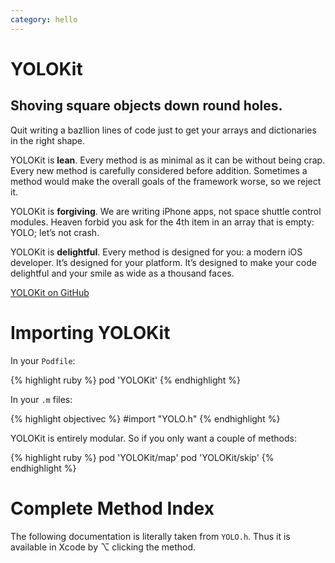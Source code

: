 ```yaml
---
category: hello
---
```

# YOLOKit

<h2 id="tagline">Shoving square objects down round holes.</h2>

Quit writing a bazllion lines of code just to get your arrays and dictionaries in the right shape.

YOLOKit is **lean**. Every method is as minimal as it can be without being crap. Every new method is carefully considered before addition. Sometimes a method would make the overall goals of the framework worse, so we reject it.

YOLOKit is **forgiving**. We are writing iPhone apps, not space shuttle control modules. Heaven forbid you ask for the 4th item in an array that is empty: YOLO; let’s not crash.

YOLOKit is **delightful**. Every method is designed for you: a modern iOS developer. It’s designed for your platform. It’s designed to make your code delightful and your smile as wide as a thousand faces.

<script>
function foo(rsp) {
  if (rsp.meta.status == 200) {
    var pulse = document.getElementById("pulse");
    pulse.innerHTML = "★" + rsp.data.stargazers_count;
  }
}

var script = document.createElement('script');
script.src = 'https://api.github.com/repos/mxcl/YOLOKit?access_token=c826b3e99f4be66fd134ebabd070e61159ab4d7a&callback=foo';

document.getElementsByTagName('head')[0].appendChild(script);
</script>

<a class="github" href="https://github.com/mxcl/YOLOKit">YOLOKit on GitHub</a> <span id="pulse"></span>


# Importing YOLOKit

In your `Podfile`:

{% highlight ruby %}
pod 'YOLOKit'
{% endhighlight %}

In your `.m` files:

{% highlight objectivec %}
#import "YOLO.h"
{% endhighlight %}

YOLOKit is entirely modular. So if you only want a couple of methods:

{% highlight ruby %}
pod 'YOLOKit/map'
pod 'YOLOKit/skip'
{% endhighlight %}

# Complete Method Index

The following documentation is literally taken from `YOLO.h`. Thus it is available in Xcode by ⌥ clicking the method.
